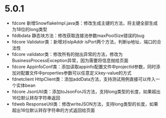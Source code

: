 # 5.0.1
- fdcore 新增SnowflakeImpl.java类：修改生成主键的方法，将主键全部生成为18位的long类型
- fddbdata 静态块方法：修改获取连接池参数maxPoolSize错误的bug
- fdcore Validator类：新增对isIpAddr isPort两个方法，判断ip地址、端口的合法性
- fdcore validator类：修改所有的抛出异常的方法，修改为BusinessProcessException异常，因为需要将信息抛给页面
- fdcore AppinfoConf类：添加读取appinfo配置文件中projectId参数，同时添加对配置文件中properties参数可以任意定义key-value的方式
- fdnetclient HttpClient类：添加addData方法，支持测试用例直接可以传入一个实体bean
- fdcore JsonUtil类：添加toJsonForJS方法，支持long类型的长度，如果超出16位默认转存字符串返回
- fdweb ResponseUtil类：修改writeJSON方法，支持long类型的长度，如果超出16位默认转存字符串的方式返回给页面

